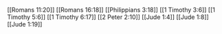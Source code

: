 [[Romans 11:20]]
[[Romans 16:18]]
[[Philippians 3:18]]
[[1 Timothy 3:6]]
[[1 Timothy 5:6]]
[[1 Timothy 6:17]]
[[2 Peter 2:10]]
[[Jude 1:4]]
[[Jude 1:8]]
[[Jude 1:19]]
